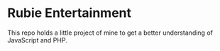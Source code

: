 # Rubie Entertainment
This repo holds a little project of mine to get a better understanding of JavaScript and PHP.
